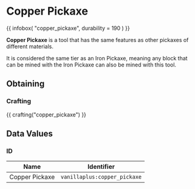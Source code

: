 # Copper Pickaxe

{{ infobox(
  "copper_pickaxe",
  durability = 190
) }}

**Copper Pickaxe** is a tool that has the same features as other pickaxes of different materials.

It is considered the same tier as an Iron Pickaxe, meaning any block that can be mined with the Iron Pickaxe can also be mined with this tool.

## Obtaining

### Crafting

{{ crafting("copper_pickaxe") }}

## Data Values

### ID

| Name           | Identifier                   |
|----------------|------------------------------|
| Copper Pickaxe | `vanillaplus:copper_pickaxe` |